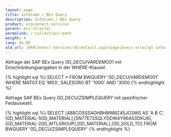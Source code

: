 ```yaml
---
layout: page
title: InfoCube / BEx Query
description: InfoCube / BEx Query
product: erpconnect-services
parent: ecs-xtractql
permalink: /:collection/:path
weight: 4
lang: de_DE
old_url: /ERPConnect-Services-DE/default.aspx?pageid=ecs-xtractql-infocube-bex-query
---
```


Abfrage der SAP BEx Query *0D_DECU/VARDEMO01* mit Einschränkungsangaben in der *WHERE*-Klausel.

{% highlight sql %}
SELECT * FROM BWQUERY '0D_DECU/VARDEMO01' 
  WHERE MAT03 EQ 'M03', SALESORG BT '1000' AND '3000
{% endhighlight %}

Abfrage SAP BEx Query *0D_DECU/ZSIMPLEQUERY* mit spezifischer Feldauswahl.

{% highlight sql %}
SELECT [488CO5SSAOHBH8IM8Z45JO3WI] AS 'A B C',
  [0D_MATERIAL-50D_MATERIAL],[5N77E72SQLYDDW4Y96A53DKU6],
  [0D_MATERIAL-20D_MTLGROUP],[0D_MATERIAL],[0D_SOLD_TO] 
  FROM BWQUERY '0D_DECU/ZSIMPLEQUERY'
{% endhighlight %}